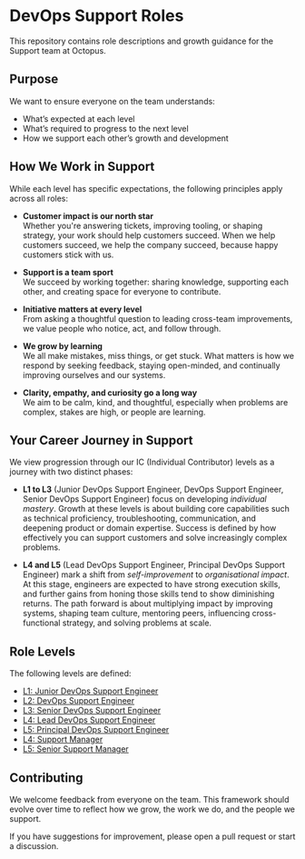   # DevOps Support Roles

This repository contains role descriptions and growth guidance for the Support team at Octopus.

## Purpose

We want to ensure everyone on the team understands:

- What’s expected at each level
- What’s required to progress to the next level
- How we support each other’s growth and development

## How We Work in Support

While each level has specific expectations, the following principles apply across all roles:

- **Customer impact is our north star**  
  Whether you're answering tickets, improving tooling, or shaping strategy, your work should help customers succeed. When we help customers succeed, we help the company succeed, because happy customers stick with us.

- **Support is a team sport**  
  We succeed by working together: sharing knowledge, supporting each other, and creating space for everyone to contribute.

- **Initiative matters at every level**  
  From asking a thoughtful question to leading cross-team improvements, we value people who notice, act, and follow through.

- **We grow by learning**  
We all make mistakes, miss things, or get stuck. What matters is how we respond by seeking feedback, staying open-minded, and continually improving ourselves and our systems.

- **Clarity, empathy, and curiosity go a long way**  
We aim to be calm, kind, and thoughtful, especially when problems are complex, stakes are high, or people are learning.

## Your Career Journey in Support

We view progression through our IC (Individual Contributor) levels as a journey with two distinct phases:

- **L1 to L3** (Junior DevOps Support Engineer, DevOps Support Engineer, Senior DevOps Support Engineer) focus on developing *individual mastery*. Growth at these levels is about building core capabilities such as technical proficiency, troubleshooting, communication, and deepening product or domain expertise. Success is defined by how effectively you can support customers and solve increasingly complex problems.

- **L4 and L5** (Lead DevOps Support Engineer, Principal DevOps Support Engineer) mark a shift from *self-improvement* to *organisational impact*. At this stage, engineers are expected to have strong execution skills, and further gains from honing those skills tend to show diminishing returns. The path forward is about multiplying impact by improving systems, shaping team culture, mentoring peers, influencing cross-functional strategy, and solving problems at scale.

## Role Levels

The following levels are defined:

- [L1: Junior DevOps Support Engineer](./L1-junior-devops-support-engineer.md)
- [L2: DevOps Support Engineer](./L2-devops-support-engineer.md)
- [L3: Senior DevOps Support Engineer](./L3-senior-devops-support-engineer.md)
- [L4: Lead DevOps Support Engineer](./L4-lead-devops-support-engineer.md)
- [L5: Principal DevOps Support Engineer](./L5-principal-devops-support-engineer.md)
- [L4: Support Manager](./L4-support-manager.md)
- [L5: Senior Support Manager](./L5-senior-support-manager.md)

## Contributing

We welcome feedback from everyone on the team. This framework should evolve over time to reflect how we grow, the work we do, and the people we support.

If you have suggestions for improvement, please open a pull request or start a discussion.